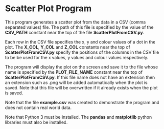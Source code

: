 # Scatter Plot Program

This program generates a scatter plot from the data in a CSV (comma separated values) file. The path of this file is
specified by the value of the **CSV_PATH** constant near the top of the file **ScatterPlotFromCSV.py**.

Each row in the CSV file specifies the x, y and colour values of a dot in the plot. The **X_COL**, **Y_COL** and
**Z_COL** constants near the top of **ScatterPlotFromCSV.py** specify the positions of the columns in the CSV file to
be be used for the x values, y values and colour values respectively.

The program will display the plot on the screen and save it to the file whose name is specified by the
**PLOT_FILE_NAME** constant near the top of **ScatterPlotFromCSV.py**. If this file name does not have an extension
then an extension such as .png will be added automatically when the plot is saved. Note that this file will be
overwritten if it already exists when the plot is saved.

Note that the file **example.csv** was created to demonstrate the program and does not contain real world data.

Note that Python 3 must be installed. The **pandas** and **matplotlib** python libraries must also be installed.